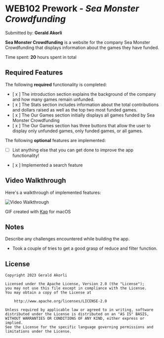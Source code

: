 # WEB102 Prework - *Sea Monster Crowdfunding*

Submitted by: **Gerald Akorli**

**Sea Monster Crowdfunding** is a website for the company Sea Monster Crowdfunding that displays information about the games they have funded.

Time spent: **20** hours spent in total

## Required Features

The following **required** functionality is completed:

* [ x ] The introduction section explains the background of the company and how many games remain unfunded.
* [ x ] The Stats section includes information about the total contributions and dollars raised as well as the top two most funded games.
* [ x ] The Our Games section initially displays all games funded by Sea Monster Crowdfunding
* [ x ] The Our Games section has three buttons that allow the user to display only unfunded games, only funded games, or all games.

The following **optional** features are implemented:

* [ ] List anything else that you can get done to improve the app functionality!
* [ x ] Implemented a search feature

## Video Walkthrough

Here's a walkthrough of implemented features:

<img src='https://i.imgur.com/c2hzWuK.gif' title='Video Walkthrough' alt='Video Walkthrough' />

<!-- Replace this with whatever GIF tool you used! -->
GIF created with [Kap](https://getkap.co/) for macOS
<!-- Recommended tools:
[ScreenToGif](https://www.screentogif.com/) for Windows
[peek](https://github.com/phw/peek) for Linux. -->

## Notes

Describe any challenges encountered while building the app.

- Took a couple of tries to get a good grasp of reduce and filter function.


## License

    Copyright 2023 Gerald Akorli

    Licensed under the Apache License, Version 2.0 (the "License");
    you may not use this file except in compliance with the License.
    You may obtain a copy of the License at

        http://www.apache.org/licenses/LICENSE-2.0

    Unless required by applicable law or agreed to in writing, software
    distributed under the License is distributed on an "AS IS" BASIS,
    WITHOUT WARRANTIES OR CONDITIONS OF ANY KIND, either express or implied.
    See the License for the specific language governing permissions and
    limitations under the License.
